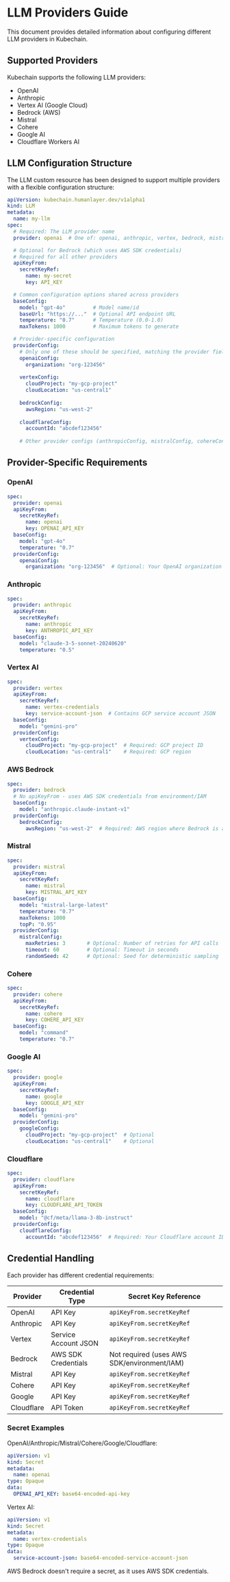 # LLM Providers Guide

This document provides detailed information about configuring different LLM providers in Kubechain.

## Supported Providers

Kubechain supports the following LLM providers:

- OpenAI
- Anthropic
- Vertex AI (Google Cloud)
- Bedrock (AWS)
- Mistral
- Cohere
- Google AI
- Cloudflare Workers AI

## LLM Configuration Structure

The LLM custom resource has been designed to support multiple providers with a flexible configuration structure:

```yaml
apiVersion: kubechain.humanlayer.dev/v1alpha1
kind: LLM
metadata:
  name: my-llm
spec:
  # Required: The LLM provider name
  provider: openai  # One of: openai, anthropic, vertex, bedrock, mistral, cohere, google, cloudflare

  # Optional for Bedrock (which uses AWS SDK credentials)
  # Required for all other providers
  apiKeyFrom:
    secretKeyRef:
      name: my-secret
      key: API_KEY

  # Common configuration options shared across providers
  baseConfig:
    model: "gpt-4o"         # Model name/id
    baseUrl: "https://..."  # Optional API endpoint URL
    temperature: "0.7"      # Temperature (0.0-1.0)
    maxTokens: 1000         # Maximum tokens to generate

  # Provider-specific configuration
  providerConfig:
    # Only one of these should be specified, matching the provider field above
    openaiConfig:
      organization: "org-123456"
    
    vertexConfig:
      cloudProject: "my-gcp-project"
      cloudLocation: "us-central1"
    
    bedrockConfig:
      awsRegion: "us-west-2"
    
    cloudflareConfig:
      accountId: "abcdef123456"
    
    # Other provider configs (anthropicConfig, mistralConfig, cohereConfig, googleConfig)
```

## Provider-Specific Requirements

### OpenAI

```yaml
spec:
  provider: openai
  apiKeyFrom:
    secretKeyRef:
      name: openai
      key: OPENAI_API_KEY
  baseConfig:
    model: "gpt-4o"
    temperature: "0.7"
  providerConfig:
    openaiConfig:
      organization: "org-123456"  # Optional: Your OpenAI organization ID
```

### Anthropic

```yaml
spec:
  provider: anthropic
  apiKeyFrom:
    secretKeyRef:
      name: anthropic
      key: ANTHROPIC_API_KEY
  baseConfig:
    model: "claude-3-5-sonnet-20240620"
    temperature: "0.5"
```

### Vertex AI

```yaml
spec:
  provider: vertex
  apiKeyFrom:
    secretKeyRef:
      name: vertex-credentials
      key: service-account-json  # Contains GCP service account JSON
  baseConfig:
    model: "gemini-pro"
  providerConfig:
    vertexConfig:
      cloudProject: "my-gcp-project"  # Required: GCP project ID
      cloudLocation: "us-central1"    # Required: GCP region
```

### AWS Bedrock

```yaml
spec:
  provider: bedrock
  # No apiKeyFrom - uses AWS SDK credentials from environment/IAM
  baseConfig:
    model: "anthropic.claude-instant-v1"
  providerConfig:
    bedrockConfig:
      awsRegion: "us-west-2"  # Required: AWS region where Bedrock is available
```

### Mistral

```yaml
spec:
  provider: mistral
  apiKeyFrom:
    secretKeyRef:
      name: mistral
      key: MISTRAL_API_KEY
  baseConfig:
    model: "mistral-large-latest"
    temperature: "0.7"
    maxTokens: 1000
    topP: "0.95"
  providerConfig:
    mistralConfig:
      maxRetries: 3       # Optional: Number of retries for API calls
      timeout: 60         # Optional: Timeout in seconds
      randomSeed: 42      # Optional: Seed for deterministic sampling
```

### Cohere

```yaml
spec:
  provider: cohere
  apiKeyFrom:
    secretKeyRef:
      name: cohere
      key: COHERE_API_KEY
  baseConfig:
    model: "command"
    temperature: "0.7"
```

### Google AI

```yaml
spec:
  provider: google
  apiKeyFrom:
    secretKeyRef:
      name: google
      key: GOOGLE_API_KEY
  baseConfig:
    model: "gemini-pro"
  providerConfig:
    googleConfig:
      cloudProject: "my-gcp-project"  # Optional 
      cloudLocation: "us-central1"    # Optional
```

### Cloudflare

```yaml
spec:
  provider: cloudflare
  apiKeyFrom:
    secretKeyRef:
      name: cloudflare
      key: CLOUDFLARE_API_TOKEN
  baseConfig:
    model: "@cf/meta/llama-3-8b-instruct"
  providerConfig:
    cloudflareConfig:
      accountId: "abcdef123456"  # Required: Your Cloudflare account ID
```

## Credential Handling

Each provider has different credential requirements:

| Provider   | Credential Type      | Secret Key Reference                         |
|------------|----------------------|---------------------------------------------|
| OpenAI     | API Key              | `apiKeyFrom.secretKeyRef`                   |
| Anthropic  | API Key              | `apiKeyFrom.secretKeyRef`                   |
| Vertex     | Service Account JSON | `apiKeyFrom.secretKeyRef`                   |
| Bedrock    | AWS SDK Credentials  | Not required (uses AWS SDK/environment/IAM) |
| Mistral    | API Key              | `apiKeyFrom.secretKeyRef`                   |
| Cohere     | API Key              | `apiKeyFrom.secretKeyRef`                   |
| Google     | API Key              | `apiKeyFrom.secretKeyRef`                   |
| Cloudflare | API Token            | `apiKeyFrom.secretKeyRef`                   |

### Secret Examples

OpenAI/Anthropic/Mistral/Cohere/Google/Cloudflare:
```yaml
apiVersion: v1
kind: Secret
metadata:
  name: openai
type: Opaque
data:
  OPENAI_API_KEY: base64-encoded-api-key
```

Vertex AI:
```yaml
apiVersion: v1
kind: Secret
metadata:
  name: vertex-credentials
type: Opaque
data:
  service-account-json: base64-encoded-service-account-json
```

AWS Bedrock doesn't require a secret, as it uses AWS SDK credentials.